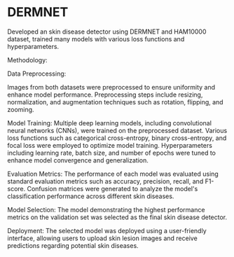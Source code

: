 # DERMNET
Developed an skin disease detector using DERMNET and HAM10000 dataset, trained many models with various loss functions and hyperparameters.

Methodology:

Data Preprocessing:

Images from both datasets were preprocessed to ensure uniformity and enhance model performance. Preprocessing steps include resizing, normalization, and augmentation techniques such as rotation, flipping, and zooming.

Model Training:
Multiple deep learning models, including convolutional neural networks (CNNs), were trained on the preprocessed dataset.
Various loss functions such as categorical cross-entropy, binary cross-entropy, and focal loss were employed to optimize model training.
Hyperparameters including learning rate, batch size, and number of epochs were tuned to enhance model convergence and generalization.

Evaluation Metrics:
The performance of each model was evaluated using standard evaluation metrics such as accuracy, precision, recall, and F1-score.
Confusion matrices were generated to analyze the model's classification performance across different skin diseases.

Model Selection:
The model demonstrating the highest performance metrics on the validation set was selected as the final skin disease detector.

Deployment:
The selected model was deployed using a user-friendly interface, allowing users to upload skin lesion images and receive predictions regarding potential skin diseases.

